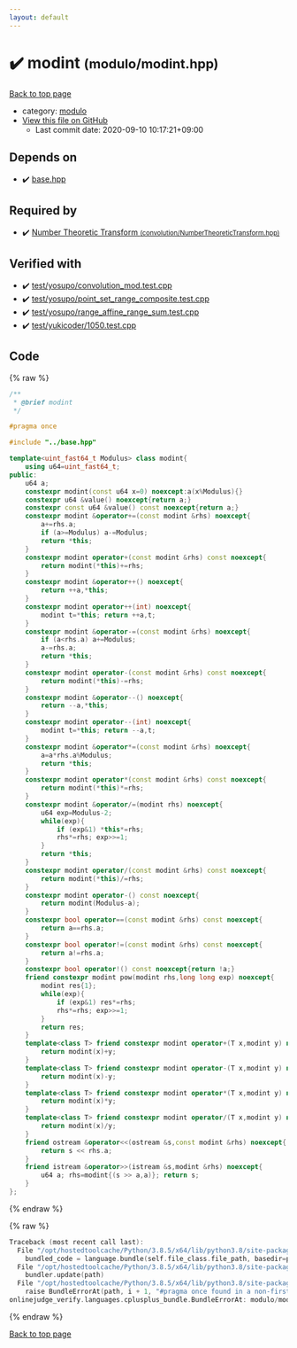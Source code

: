 ```yaml
---
layout: default
---
```


<!-- mathjax config similar to math.stackexchange -->
<script type="text/javascript" async
  src="https://cdnjs.cloudflare.com/ajax/libs/mathjax/2.7.5/MathJax.js?config=TeX-MML-AM_CHTML">
</script>
<script type="text/x-mathjax-config">
  MathJax.Hub.Config({
    TeX: { equationNumbers: { autoNumber: "AMS" }},
    tex2jax: {
      inlineMath: [ ['$','$'] ],
      processEscapes: true
    },
    "HTML-CSS": { matchFontHeight: false },
    displayAlign: "left",
    displayIndent: "2em"
  });
</script>

<script type="text/javascript" src="https://cdnjs.cloudflare.com/ajax/libs/jquery/3.4.1/jquery.min.js"></script>
<script src="https://cdn.jsdelivr.net/npm/jquery-balloon-js@1.1.2/jquery.balloon.min.js" integrity="sha256-ZEYs9VrgAeNuPvs15E39OsyOJaIkXEEt10fzxJ20+2I=" crossorigin="anonymous"></script>
<script type="text/javascript" src="../../assets/js/copy-button.js"></script>
<link rel="stylesheet" href="../../assets/css/copy-button.css" />


# :heavy_check_mark: modint <small>(modulo/modint.hpp)</small>

<a href="../../index.html">Back to top page</a>

* category: <a href="../../index.html#5dcb4a1ea5a35da52691d50c8313c333">modulo</a>
* <a href="{{ site.github.repository_url }}/blob/master/modulo/modint.hpp">View this file on GitHub</a>
    - Last commit date: 2020-09-10 10:17:21+09:00




## Depends on

* :heavy_check_mark: <a href="../base.hpp.html">base.hpp</a>


## Required by

* :heavy_check_mark: <a href="../convolution/NumberTheoreticTransform.hpp.html">Number Theoretic Transform <small>(convolution/NumberTheoreticTransform.hpp)</small></a>


## Verified with

* :heavy_check_mark: <a href="../../verify/test/yosupo/convolution_mod.test.cpp.html">test/yosupo/convolution_mod.test.cpp</a>
* :heavy_check_mark: <a href="../../verify/test/yosupo/point_set_range_composite.test.cpp.html">test/yosupo/point_set_range_composite.test.cpp</a>
* :heavy_check_mark: <a href="../../verify/test/yosupo/range_affine_range_sum.test.cpp.html">test/yosupo/range_affine_range_sum.test.cpp</a>
* :heavy_check_mark: <a href="../../verify/test/yukicoder/1050.test.cpp.html">test/yukicoder/1050.test.cpp</a>


## Code

<a id="unbundled"></a>
{% raw %}
```cpp
/**
 * @brief modint
 */

#pragma once

#include "../base.hpp"

template<uint_fast64_t Modulus> class modint{
    using u64=uint_fast64_t;
public:
    u64 a;
    constexpr modint(const u64 x=0) noexcept:a(x%Modulus){}
    constexpr u64 &value() noexcept{return a;}
    constexpr const u64 &value() const noexcept{return a;}
    constexpr modint &operator+=(const modint &rhs) noexcept{
        a+=rhs.a;
        if (a>=Modulus) a-=Modulus;
        return *this;
    }
    constexpr modint operator+(const modint &rhs) const noexcept{
        return modint(*this)+=rhs;
    }
    constexpr modint &operator++() noexcept{
        return ++a,*this;
    }
    constexpr modint operator++(int) noexcept{
        modint t=*this; return ++a,t;
    }
    constexpr modint &operator-=(const modint &rhs) noexcept{
        if (a<rhs.a) a+=Modulus;
        a-=rhs.a;
        return *this;
    }
    constexpr modint operator-(const modint &rhs) const noexcept{
        return modint(*this)-=rhs;
    }
    constexpr modint &operator--() noexcept{
        return --a,*this;
    }
    constexpr modint operator--(int) noexcept{
        modint t=*this; return --a,t;
    }
    constexpr modint &operator*=(const modint &rhs) noexcept{
        a=a*rhs.a%Modulus;
        return *this;
    }
    constexpr modint operator*(const modint &rhs) const noexcept{
        return modint(*this)*=rhs;
    }
    constexpr modint &operator/=(modint rhs) noexcept{
        u64 exp=Modulus-2;
        while(exp){
            if (exp&1) *this*=rhs;
            rhs*=rhs; exp>>=1;
        }
        return *this;
    }
    constexpr modint operator/(const modint &rhs) const noexcept{
        return modint(*this)/=rhs;
    }
    constexpr modint operator-() const noexcept{
        return modint(Modulus-a);
    }
    constexpr bool operator==(const modint &rhs) const noexcept{
        return a==rhs.a;
    }
    constexpr bool operator!=(const modint &rhs) const noexcept{
        return a!=rhs.a;
    }
    constexpr bool operator!() const noexcept{return !a;}
    friend constexpr modint pow(modint rhs,long long exp) noexcept{
        modint res{1};
        while(exp){
            if (exp&1) res*=rhs;
            rhs*=rhs; exp>>=1;
        }
        return res;
    }
    template<class T> friend constexpr modint operator+(T x,modint y) noexcept{
        return modint(x)+y;
    }
    template<class T> friend constexpr modint operator-(T x,modint y) noexcept{
        return modint(x)-y;
    }
    template<class T> friend constexpr modint operator*(T x,modint y) noexcept{
        return modint(x)*y;
    }
    template<class T> friend constexpr modint operator/(T x,modint y) noexcept{
        return modint(x)/y;
    }
    friend ostream &operator<<(ostream &s,const modint &rhs) noexcept{
        return s << rhs.a;
    }
    friend istream &operator>>(istream &s,modint &rhs) noexcept{
        u64 a; rhs=modint{(s >> a,a)}; return s;
    }
};
```
{% endraw %}

<a id="bundled"></a>
{% raw %}
```cpp
Traceback (most recent call last):
  File "/opt/hostedtoolcache/Python/3.8.5/x64/lib/python3.8/site-packages/onlinejudge_verify/docs.py", line 349, in write_contents
    bundled_code = language.bundle(self.file_class.file_path, basedir=pathlib.Path.cwd())
  File "/opt/hostedtoolcache/Python/3.8.5/x64/lib/python3.8/site-packages/onlinejudge_verify/languages/cplusplus.py", line 185, in bundle
    bundler.update(path)
  File "/opt/hostedtoolcache/Python/3.8.5/x64/lib/python3.8/site-packages/onlinejudge_verify/languages/cplusplus_bundle.py", line 310, in update
    raise BundleErrorAt(path, i + 1, "#pragma once found in a non-first line")
onlinejudge_verify.languages.cplusplus_bundle.BundleErrorAt: modulo/modint.hpp: line 5: #pragma once found in a non-first line

```
{% endraw %}

<a href="../../index.html">Back to top page</a>

